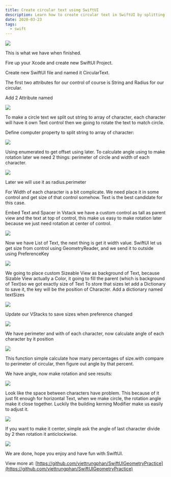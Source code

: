 ```yaml
---
title: Create circular text using SwiftUI
description: Learn how to create circular text in SwiftUI by splitting strings, measuring character sizes with GeometryReader, and rotating each character to form a smooth circle with adjustable spacing.
date: 2020-03-23
tags:
  - swift
---
```


![](assets/create-circular-text-using-swiftui_6872696f92cc278214818c3e90f67383_md5.webp)

This is what we have when finished.

Fire up your Xcode and create new SwiftUI Project.

Create new SwiftUI file and named it CircularText.

The first two attributes for our control of course is String and Radius for our circular.

Add 2 Attribute named

![](assets/create-circular-text-using-swiftui_9b6a81fbaea69fbc04804680517f7628_md5.webp)

To make a circle text we split out string to array of character, each character will have it own Text control then we going to rotate the text to match circle.

Define computer property to split string to array of character:

![](assets/create-circular-text-using-swiftui_46724b5601eab5c6899e4444f5729480_md5.webp)

Using enumerated to get offset using later.
To calculate angle using to make rotation later we need 2 things: perimeter of circle and width of each character.

![](assets/create-circular-text-using-swiftui_d850c4e1905c1fe203887a585b99beb0_md5.webp)

Later we will use it as radius.perimeter

For Width of each character is a bit complicate. We need place it in some control and get size of that control somehow. Text is the best candidate for this case.

Embed Text and Spacer in Vstack we have a custom control as tall as parent view and the text at top of control, this make us easy to make rotation later because we just need rotation at center of control.

![](assets/create-circular-text-using-swiftui_c8ece1efb4286be7223bcb132a0e1257_md5.webp)

Now we have List of Text, the next thing is get it width value. SwiftUI let us get size from control using GeometryReader, and we send it to outside using PreferenceKey

![](assets/create-circular-text-using-swiftui_1f272824a0e403cad5a4d5a45fe5c91f_md5.webp)

We going to place custom Sizeable View as background of Text, because Sizable View actually a Color, it going to fill the parent (which is background of Text)so we got exactly size of Text
To store that sizes let add a Dictionary to save it, the key will be the position of Character. Add a dictionary named textSizes

![](assets/create-circular-text-using-swiftui_9f748f21526907df2f65cfa50b2b3526_md5.webp)

Update our VStacks to save sizes when preference changed

![](assets/create-circular-text-using-swiftui_068016d599ac0fe7ebeb1c320496fea9_md5.webp)

We have perimeter and with of each character, now calculate angle of each character by it position

![](assets/create-circular-text-using-swiftui_62ae3eea7d36359b7e26f8840a74dd3d_md5.webp)

This function simple calculate how many percentages of size.with compare to perimeter of circular, then figure out angle by that percent.

We have angle, now make rotation and see results:

![](assets/create-circular-text-using-swiftui_f9fb1ddc68ddef8e0c9f6f321e34aaeb_md5.webp)

Look like the space between characters have problem. This because of it just fit enough for horizontal Text, when we make circle, the rotation angle make it close together. Luckily the building kerning Modifier make us easily to adjust it.

![](assets/create-circular-text-using-swiftui_fdd18ae3a8fd903729c18eda97d7ae1f_md5.webp)

If you want to make it center, simple ask the angle of last character divide by 2 then rotation it anticlockwise.

![](assets/create-circular-text-using-swiftui_1f24f4e09d557c69ef6b57fcc4e0ab66_md5.webp)

We are done, hope you enjoy and have fun with SwiftUI.

View more at: [https://github.com/viettrungphan/SwiftUIGeometryPractice](https://github.com/viettrungphan/SwiftUIGeometryPractice)
